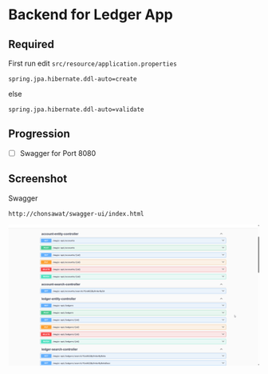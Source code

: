 # Backend for Ledger App
## Required
First run edit `src/resource/application.properties`
```
spring.jpa.hibernate.ddl-auto=create
```
else
```
spring.jpa.hibernate.ddl-auto=validate
```

## Progression
- [ ] Swagger for Port 8080

## Screenshot
Swagger
```
http://chonsawat/swagger-ui/index.html
```
![](./README/API-swagger.png)
